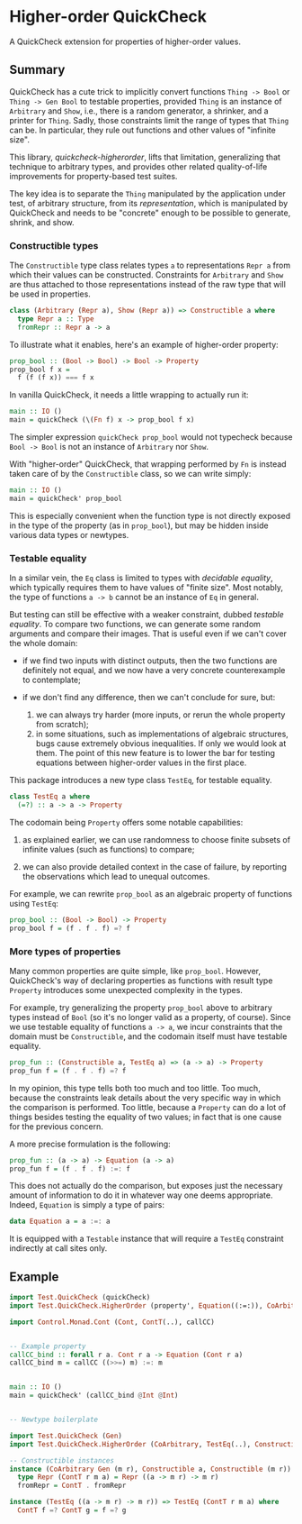 # Higher-order QuickCheck

A QuickCheck extension for properties of higher-order values.

## Summary

QuickCheck has a cute trick to implicitly convert functions
`Thing -> Bool` or `Thing -> Gen Bool` to testable properties,
provided `Thing` is an instance of `Arbitrary` and `Show`,
i.e., there is a random generator, a shrinker, and a printer for `Thing`.
Sadly, those constraints limit the range of types that `Thing` can be.
In particular, they rule out functions and other values of "infinite size".

This library, *quickcheck-higherorder*, lifts that limitation, generalizing
that technique to arbitrary types, and provides other related quality-of-life
improvements for property-based test suites.

The key idea is to separate the `Thing` manipulated by the application under
test, of arbitrary structure, from its *representation*, which is manipulated
by QuickCheck and needs to be "concrete" enough to be possible to generate,
shrink, and show.

### Constructible types

The `Constructible` type class relates types `a` to representations
`Repr a` from which their values can be constructed.
Constraints for `Arbitrary` and `Show` are thus attached to those
representations instead of the raw type that will be used in properties.

```haskell
class (Arbitrary (Repr a), Show (Repr a)) => Constructible a where
  type Repr a :: Type
  fromRepr :: Repr a -> a
```

To illustrate what it enables, here's an example of higher-order property:

```haskell
prop_bool :: (Bool -> Bool) -> Bool -> Property
prop_bool f x =
  f (f (f x)) === f x
```

In vanilla QuickCheck, it needs a little wrapping to actually run it:

```haskell
main :: IO ()
main = quickCheck (\(Fn f) x -> prop_bool f x)
```

The simpler expression `quickCheck prop_bool` would not typecheck
because `Bool -> Bool` is not an instance of `Arbitrary` nor `Show`.

With "higher-order" QuickCheck, that wrapping performed by `Fn` is instead
taken care of by the `Constructible` class, so we can write simply:

```haskell
main :: IO ()
main = quickCheck' prop_bool
```

This is especially convenient when the function type is not
directly exposed in the type of the property (as in `prop_bool`),
but may be hidden inside various data types or newtypes.

### Testable equality

In a similar vein, the `Eq` class is limited to types with
*decidable equality*,
which typically requires them to have values of "finite size".
Most notably, the type of functions `a -> b` cannot be an instance of `Eq` in
general.

But testing can still be effective with a weaker constraint, dubbed
*testable equality*. To compare two functions, we can generate some random
arguments and compare their images.
That is useful even if we can't cover the whole domain:

- if we find two inputs with distinct outputs, then the two functions
  are definitely not equal, and we now have a very concrete counterexample to
  contemplate;
- if we don't find any difference, then we can't conclude for sure, but:

    1. we can always try harder (more inputs, or rerun the whole property from
       scratch);
    2. in some situations, such as implementations of algebraic structures,
       bugs cause extremely obvious inequalities. If only we would look at them.
       The point of this new feature is to lower the bar for testing equations
       between higher-order values in the first place.

This package introduces a new type class `TestEq`, for testable equality.

```haskell
class TestEq a where
  (=?) :: a -> a -> Property
```

The codomain being `Property` offers some notable capabilities:

1. as explained earlier, we can use randomness to choose finite subsets
   of infinite values (such as functions) to compare;

2. we can also provide detailed context in the case of failure,
   by reporting the observations which lead to unequal outcomes.

For example, we can rewrite `prop_bool` as an algebraic property of functions
using `TestEq`:

```haskell
prop_bool :: (Bool -> Bool) -> Property
prop_bool f = (f . f . f) =? f
```

### More types of properties

Many common properties are quite simple, like `prop_bool`.
However, QuickCheck's way of declaring properties as functions with result type
`Property` introduces some unexpected complexity in the types.

For example, try generalizing the property `prop_bool` above to
arbitrary types instead of `Bool`
(so it's no longer valid as a property, of course).
Since we use testable equality of functions `a -> a`, we incur constraints that
the domain must be `Constructible`, and the codomain itself must have
testable equality.

```haskell
prop_fun :: (Constructible a, TestEq a) => (a -> a) -> Property
prop_fun f = (f . f . f) =? f
```

In my opinion, this type tells both too much and too little.
Too much, because the constraints leak details about the very specific
way in which the comparison is performed. Too little, because a `Property`
can do a lot of things besides testing the equality of two values;
in fact that is one cause for the previous concern.

A more precise formulation is the following:

```haskell
prop_fun :: (a -> a) -> Equation (a -> a)
prop_fun f = (f . f . f) :=: f
```

This does not actually do the comparison, but exposes just the necessary
amount of information to do it in whatever way one deems appropriate.
Indeed, `Equation` is simply a type of pairs:

```haskell
data Equation a = a :=: a
```

It is equipped with a `Testable` instance that will require a `TestEq`
constraint indirectly at call sites only.

## Example

```haskell
import Test.QuickCheck (quickCheck)
import Test.QuickCheck.HigherOrder (property', Equation((:=:)), CoArbitrary)

import Control.Monad.Cont (Cont, ContT(..), callCC)


-- Example property
callCC_bind :: forall r a. Cont r a -> Equation (Cont r a)
callCC_bind m = callCC ((>>=) m) :=: m


main :: IO ()
main = quickCheck' (callCC_bind @Int @Int)


-- Newtype boilerplate

import Test.QuickCheck (Gen)
import Test.QuickCheck.HigherOrder (CoArbitrary, TestEq(..), Constructible(..))

-- Constructible instances
instance (CoArbitrary Gen (m r), Constructible a, Constructible (m r)) => Constructible (ContT r m a) where
  type Repr (ContT r m a) = Repr ((a -> m r) -> m r)
  fromRepr = ContT . fromRepr

instance (TestEq ((a -> m r) -> m r)) => TestEq (ContT r m a) where
  ContT f =? ContT g = f =? g
```
